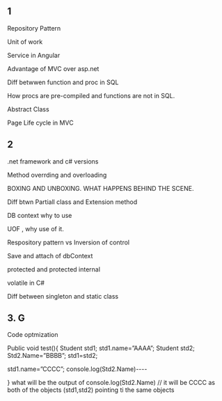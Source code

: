 ## 1
Repository Pattern

Unit of work

Service in Angular

Advantage of MVC  over asp.net

Diff betwwen function and proc in SQL

How procs are pre-compiled and functions are not in SQL.

Abstract Class

Page Life cycle in MVC

## 2
.net framework and c# versions 

Method overrding and overloading

BOXING AND UNBOXING. WHAT HAPPENS BEHIND THE SCENE.

Diff btwn Partiall class and Extension method

DB context why to use 

UOF , why use of it.

Respository pattern vs Inversion of control

Save and attach of dbContext

protected and protected internal
 
volatile in C# 

Diff between singleton and static class

## 3. G
Code optmization

Public void test(){
Student std1;
std1.name=”AAAA”;
Student std2;
Std2.Name=”BBBB”;
std1=std2;

std1.name=”CCCC”;
console.log(Std2.Name)----

}
what will be the output of console.log(Std2.Name)
// it will be CCCC as both of the objects (std1,std2) pointing ti the same objects 
